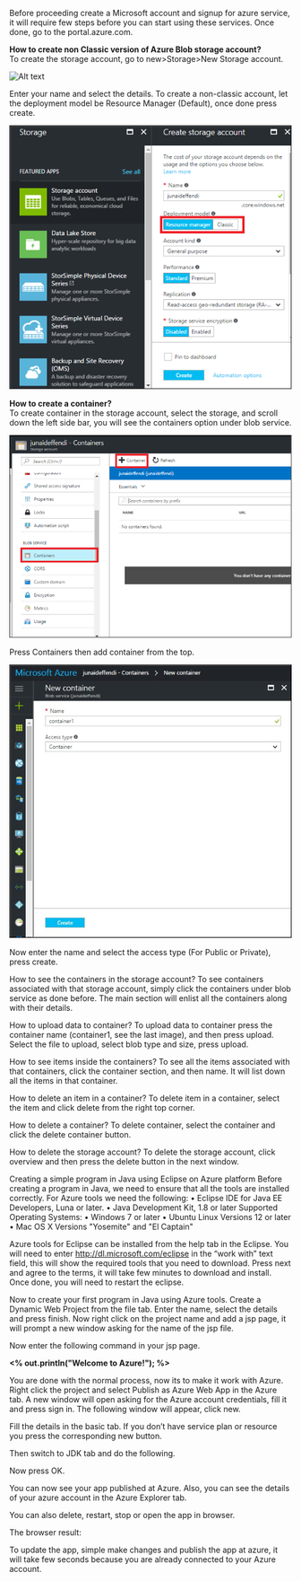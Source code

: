 Before proceeding create a Microsoft account and signup for azure service, it will require few steps before you can start using these services. Once done, go to the portal.azure.com.

<b/>How to create non Classic version of Azure Blob storage account?</b></br>
To create the storage account, go to new>Storage>New Storage account.

![Alt text](Mmedia/1.jpg?raw=true)

Enter your name and select the details. To create a non-classic account, let the deployment model be Resource Manager (Default), once done press create. 

![Alt text](media/2.png?raw=true)

<b/>How to create a container?</b></br>
To create container in the storage account, select the storage, and scroll down the left side bar, you will see the containers option under blob service.

![Alt text](media/3.png?raw=true)

Press Containers then add container from the top.

![Alt text](media/4.jpg?raw=true)

Now enter the name and select the access type (For Public or Private), press create.

How to see the containers in the storage account?
To see containers associated with that storage account, simply click the containers under blob service as done before. The main section will enlist all the containers along with their details.

How to upload data to container?
To upload data to container press the container name (container1, see the last image), and then press upload.
Select the file to upload, select blob type and size, press upload.

How to see items inside the containers?
To see all the items associated with that containers, click the container section, and then name. It will list down all the items in that container.

How to delete an item in a container?
To delete item in a container, select the item and click delete from the right top corner.

How to delete a container?
To delete container, select the container and click the delete container button.

How to delete the storage account?
To delete the storage account, click overview and then press the delete button in the next window.

Creating a simple program in Java using Eclipse on Azure platform
Before creating a program in Java, we need to ensure that all the tools are installed correctly. For Azure tools we need the following:
•	Eclipse IDE for Java EE Developers, Luna or later.
•	Java Development Kit, 1.8 or later
Supported Operating Systems:
•	Windows 7 or later
•	Ubuntu Linux Versions 12 or later
•	Mac OS X Versions "Yosemite" and "El Captain"

Azure tools for Eclipse can be installed from the help tab in the Eclipse.
You will need to enter http://dl.microsoft.com/eclipse in the “work with” text field, this will show the required tools that you need to download.
Press next and agree to the terms, it will take few minutes to download and install. Once done, you will need to restart the eclipse.

Now to create your first program in Java using Azure tools.
Create a Dynamic Web Project from the file tab. Enter the name, select the details and press finish.
Now right click on the project name and add a jsp page, it will prompt a new window asking for the name of the jsp file.

Now enter the following command in your jsp page.
<body><b><% out.println("Welcome to Azure!"); %></b></body>

You are done with the normal process, now its to make it work with Azure.
Right click the project and select Publish as Azure Web App in the Azure tab.
A new window will open asking for the Azure account credentials, fill it and press sign in.
The following window will appear, click new. 

Fill the details in the basic tab. If you don’t have service plan or resource you press the corresponding new button.

Then switch to JDK tab and do the following.

Now press OK.

You can now see your app published at Azure. Also, you can see the details of your azure account in the Azure Explorer tab. 

You can also delete, restart, stop or open the app in browser.


The browser result:


To update the app, simple make changes and publish the app at azure, it will take few seconds because you are already connected to your Azure account.
